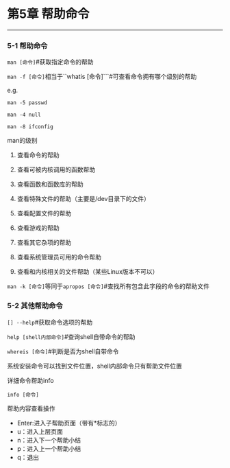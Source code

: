 # 第5章 帮助命令
---

### 5-1 帮助命令

```man [命令]```#获取指定命令的帮助

```man -f [命令]```相当于``whatis [命令]```#可查看命令拥有哪个级别的帮助

e.g.

```man -5 passwd```

```man -4 null```

```man -8 ifconfig```

man的级别

1. 查看命令的帮助

2. 查看可被内核调用的函数帮助

3. 查看函数和函数库的帮助

4. 查看特殊文件的帮助（主要是/dev目录下的文件）

5. 查看配置文件的帮助

6. 查看游戏的帮助

7. 查看其它杂项的帮助

8. 查看系统管理员可用的命令帮助

9. 查看和内核相关的文件帮助（某些Linux版本不可以）


```man -k [命令]```等同于```apropos [命令]```#查找所有包含此字段的命令的帮助文件

### 5-2 其他帮助命令

```[] --help```#获取命令选项的帮助

```help [shell内部命令]```#查询shell自带命令的帮助

```whereis [命令]```#判断是否为shell自带命令

系统安装命令可以找到文件位置，shell内部命令只有帮助文件位置

详细命令帮助info

```info [命令]```

帮助内容查看操作  

- Enter:进入子帮助页面（带有*标志的）
- u：进入上层页面
- n：进入下一个帮助小结
- p：进入上一个帮助小结
- q：退出